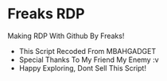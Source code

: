 #  Freaks RDP

Making RDP With Github By Freaks!

+ This Script Recoded From MBAHGADGET
+ Special Thanks To My Friend My Enemy :v
+ Happy Exploring, Dont Sell This Script!
